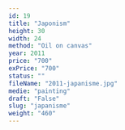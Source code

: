 ```yaml
---
id: 19
title: "Japonism"
height: 30
width: 24
method: "Oil on canvas"
year: 2011
price: "700"
exPrice: "700"
status: ""
fileName: "2011-japanisme.jpg"
medie: "painting"
draft: "False"
slug: "japanisme"
weight: "460"
---
```

